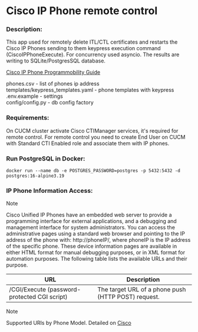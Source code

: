 # Cisco IP Phone remote control

### Description:

This app used for remotely delete ITL/CTL certificates and restarts the Cisco IP Phones sending to them keypress
execution command (CiscoIPPhoneExecute). For concurrency used asyncio. The results are writing to SQLite/PostgresSQL
database.

[Cisco IP Phone Programmobility Guide](https://www.cisco.com/c/en/us/td/docs/voice_ip_comm/cuipph/all_models/xsi/9-1-1/CUIP_BK_P82B3B16_00_phones-services-application-development-notes.html)

phones.csv - list of phones ip address <br>
templates/keypress_templates.yaml - phone templates with keypress <br>
.env.example - settings <br>
config/config.py - db config factory

### Requirements:

On CUCM cluster activate Cisco CTIManager services, it's required for remote control.
For remote control you need to create End User on CUCM with Standard CTI Enabled role and associate them with IP phones.

### Run PostgreSQL in Docker:

```shell
docker run --name db -e POSTGRES_PASSWORD=postgres -p 5432:5432 -d postgres:16-alpine3.19
```

### IP Phone Information Access:

> [!NOTE]
> Cisco Unified IP Phones have an embedded web server to provide a programming interface for external applications, and
> a debugging and management interface for system administrators.
> You can access the administrative pages using a standard web browser and pointing to the IP address of the phone
> with: http://phoneIP/, where phoneIP is the IP address of the specific phone.
> These device information pages are available in either HTML format for manual debugging purposes, or in XML format for
> automation purposes. The following table lists the available URLs and their purpose.
>
> | URL                                          | Description                                         | 
> |----------------------------------------------|-----------------------------------------------------|
> | /CGI/Execute (password-protected CGI script) | The target URL of a phone push (HTTP POST) request. |

> [!NOTE]
> Supported URIs by Phone Model. Detailed
> on [Cisco](https://www.cisco.com/c/en/us/td/docs/voice_ip_comm/cuipph/all_models/xsi/9-1-1/CUIP_BK_P82B3B16_00_phones-services-application-development-notes/CUIP_BK_P82B3B16_00_phones-services-application-development-notes_chapter_0101.html#CUIP_RF_S66EDF62_00)
